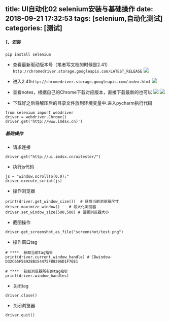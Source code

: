 title: UI自动化02 selenium安装与基础操作
date: 2018-09-21 17:32:53
tags: [selenium,自动化测试]
categories: [测试]
---


##### 1、安装
```
pip install selenium
```

<!--more-->

- 查看最新驱动版本号（笔者写文档的时候是2.41）`http://chromedriver.storage.googleapis.com/LATEST_RELEASE`
![](https://upload-images.jianshu.io/upload_images/2572206-16050bed9c6e2d8b.png?imageMogr2/auto-orient/strip%7CimageView2/2/w/1240)

- 进入2.41`http://chromedriver.storage.googleapis.com/index.html`
![](https://upload-images.jianshu.io/upload_images/2572206-7dba0678af204051.png?imageMogr2/auto-orient/strip%7CimageView2/2/w/1240)
- 查看notes，根据自己的Chrome下载对应版本，直接下载最新的也可以
![](https://upload-images.jianshu.io/upload_images/2572206-041011a784ed6404.png?imageMogr2/auto-orient/strip%7CimageView2/2/w/1240)
![](https://upload-images.jianshu.io/upload_images/2572206-ec0b80a0b97e42ab.png?imageMogr2/auto-orient/strip%7CimageView2/2/w/1240)
- 下载好之后将解压后的目录文件放到环境变量中.进入pycharm执行代码

```
from selenium import webdriver
driver = webdriver.Chrome()
driver.get('http://www.imdsx.cn)')
```

##### 基础操作
- 请求连接

```
driver.get("http://ui.imdsx.cn/uitester/")
```

- 执行js代码

```
js = "window.scrollTo(0,0);"
driver.execute_script(js)
```

- 操作浏览器

```
print(driver.get_window_size())  # 获取当前浏览器尺寸
driver.maximize_window()    # 最大化浏览器
driver.set_window_size(500,500) # 设置浏览器大小
```

- 截图操作

```
driver.get_screenshot_as_file("screenshot/test.png")
```

- 操作窗口tag

```
# ****  获取当前tag指针
print(driver.current_window_handle) # CDwindow-D32C65F58928B154475F88206D1F76E1

# ****  获取浏览器所有的tag指针
print(driver.window_handles)
```

- 关闭tag

```
driver.close()
```

- 关闭浏览器

```
driver.quit()
```


